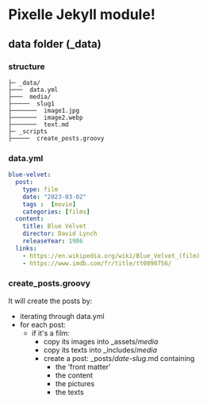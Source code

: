 # Pixelle Jekyll module!

## data folder (_data)

### structure
```shell
├─ _data/
├───  data.yml
├───  media/
├─────  slug1
├───────  image1.jpg
├───────  image2.webp
├───────  text.md
├─ _scripts
├─────  create_posts.groovy
```

### data.yml
```yml
blue-velvet:  
  post:
    type: film
    date: "2023-03-02"
    tags :  [movie]
    categories: [films]
  content:
    title: Blue Velvet
    director: David Lynch
    releaseYear: 1986
  links: 
    - https://en.wikipedia.org/wiki/Blue_Velvet_(film)
    - https://www.imdb.com/fr/title/tt0090756/
  ```

### create_posts.groovy

It will create the posts by:

- iterating through data.yml
- for each post: 
  - if it's a film:
    - copy its images into _assets/_media_
    - copy its texts into  _includes/_media_
    - create a post: _posts/_date_-_slug_.md containing
      - the 'front matter'
      - the content
      - the pictures
      - the texts
